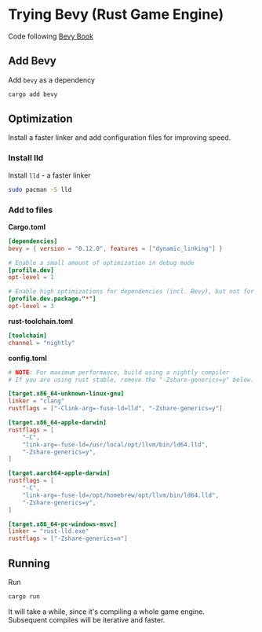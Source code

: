 # Trying Bevy (Rust Game Engine)

Code following [Bevy Book](https://bevyengine.org/learn/book/getting-started/)


## Add Bevy

Add `bevy` as a dependency

```bash
cargo add bevy
```


## Optimization

Install a faster linker and add configuration files for improving speed.


### Install lld

Install `lld` - a faster linker

```bash
sudo pacman -S lld
```


### Add to files

**Cargo.toml**
```toml
[dependencies]
bevy = { version = "0.12.0", features = ["dynamic_linking"] }

# Enable a small amount of optimization in debug mode
[profile.dev]
opt-level = 1

# Enable high optimizations for dependencies (incl. Bevy), but not for our code:
[profile.dev.package."*"]
opt-level = 3
```

**rust-toolchain.toml**
```toml
[toolchain]
channel = "nightly"
```

**config.toml**
```toml
# NOTE: For maximum performance, build using a nightly compiler
# If you are using rust stable, remove the "-Zshare-generics=y" below.

[target.x86_64-unknown-linux-gnu]
linker = "clang"
rustflags = ["-Clink-arg=-fuse-ld=lld", "-Zshare-generics=y"]

[target.x86_64-apple-darwin]
rustflags = [
    "-C",
    "link-arg=-fuse-ld=/usr/local/opt/llvm/bin/ld64.lld",
    "-Zshare-generics=y",
]

[target.aarch64-apple-darwin]
rustflags = [
    "-C",
    "link-arg=-fuse-ld=/opt/homebrew/opt/llvm/bin/ld64.lld",
    "-Zshare-generics=y",
]

[target.x86_64-pc-windows-msvc]
linker = "rust-lld.exe"
rustflags = ["-Zshare-generics=n"]
```


## Running
Run
```bash
cargo run
```

It will take a while, since it's compiling a whole game engine.  
Subsequent compiles will be iterative and faster.
